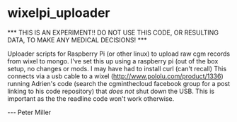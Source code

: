 wixelpi_uploader
================

*** THIS IS AN EXPERIMENT!! DO NOT USE THIS CODE, OR RESULTING DATA, TO MAKE ANY MEDICAL DECISIONS! ***

Uploader scripts for Raspberry Pi (or other linux) to upload raw cgm records from wixel to mongo.
I've set this up using a raspberry pi (out of the box setup, no changes or mods. I may have had to install curl (can't recall)
This connects via a usb cable to a wixel (http://www.pololu.com/product/1336) running Adrien's code (search the cgminthecloud facebook group for a post linking to his code repository) that *does not* shut down the USB. This is important as the the readline code won't work otherwise.

--- Peter Miller
